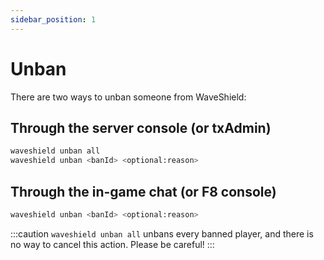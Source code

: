 ```yaml
---
sidebar_position: 1
---
```


# Unban

There are two ways to unban someone from WaveShield:
## Through the server console (or txAdmin)
```sh
waveshield unban all
waveshield unban <banId> <optional:reason>
```
## Through the in-game chat (or F8 console)
```sh
waveshield unban <banId> <optional:reason>
```

:::caution
`waveshield unban all` unbans every banned player, and there is no way to cancel this action. Please be careful!
::: 